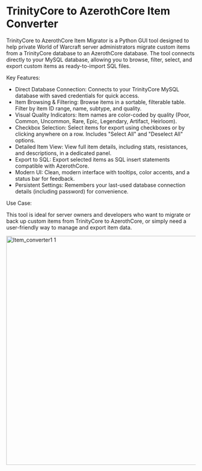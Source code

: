 # TrinityCore to AzerothCore Item Converter
TrinityCore to AzerothCore Item Migrator is a Python GUI tool designed to help private World of Warcraft server administrators migrate custom items from a TrinityCore database to an AzerothCore database. The tool connects directly to your MySQL database, allowing you to browse, filter, select, and export custom items as ready-to-import SQL files.

Key Features:

- Direct Database Connection: Connects to your TrinityCore MySQL database with saved credentials for quick access.
- Item Browsing & Filtering: Browse items in a sortable, filterable table. Filter by item ID range, name, subtype, and quality.
- Visual Quality Indicators: Item names are color-coded by quality (Poor, Common, Uncommon, Rare, Epic, Legendary, Artifact, Heirloom).
- Checkbox Selection: Select items for export using checkboxes or by clicking anywhere on a row. Includes "Select All" and "Deselect All" options.
- Detailed Item View: View full item details, including stats, resistances, and descriptions, in a dedicated panel.
- Export to SQL: Export selected items as SQL insert statements compatible with AzerothCore.
- Modern UI: Clean, modern interface with tooltips, color accents, and a status bar for feedback.
- Persistent Settings: Remembers your last-used database connection details (including password) for convenience.

Use Case:

This tool is ideal for server owners and developers who want to migrate or back up custom items from TrinityCore to AzerothCore, or simply need a user-friendly way to manage and export item data.

<img width="1081" height="610" alt="Item_converter1 1" src="https://github.com/user-attachments/assets/bbe07e45-2c6a-4818-a328-f162eef8fdbe" />



